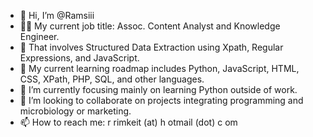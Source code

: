 - 👋 Hi, I’m @Ramsiii
- 👨‍💻 My current job title: Assoc. Content Analyst and Knowledge Engineer.
- 🤖 That involves Structured Data Extraction using Xpath, Regular Expressions, and JavaScript.
- 👀 My current learning roadmap includes Python, JavaScript, HTML, CSS, XPath, PHP, SQL, and other languages.
- 🌱 I’m currently focusing mainly on learning Python outside of work.
- 💞️ I’m looking to collaborate on projects integrating programming and microbiology or marketing.
- 📫 How to reach me: r rimkeit (at) h otmail (dot) c om
